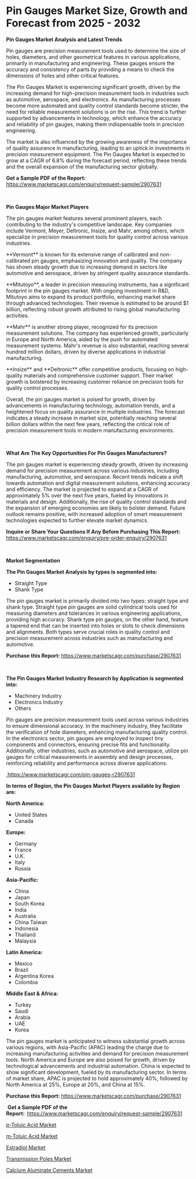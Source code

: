 <p><h1>Pin Gauges Market Size, Growth and Forecast from 2025 - 2032</h1></p><p><strong>Pin Gauges Market Analysis and Latest Trends</strong></p>
<p><p>Pin gauges are precision measurement tools used to determine the size of holes, diameters, and other geometrical features in various applications, primarily in manufacturing and engineering. These gauges ensure the accuracy and consistency of parts by providing a means to check the dimensions of holes and other critical features. </p><p>The Pin Gauges Market is experiencing significant growth, driven by the increasing demand for high-precision measurement tools in industries such as automotive, aerospace, and electronics. As manufacturing processes become more automated and quality control standards become stricter, the need for reliable measurement solutions is on the rise. This trend is further supported by advancements in technology, which enhance the accuracy and reliability of pin gauges, making them indispensable tools in precision engineering.</p><p>The market is also influenced by the growing awareness of the importance of quality assurance in manufacturing, leading to an uptick in investments in precision measurement equipment. The Pin Gauges Market is expected to grow at a CAGR of 6.8% during the forecast period, reflecting these trends and the overall expansion of the manufacturing sector globally.</p></p>
<p><strong>Get a Sample PDF of the Report:&nbsp;</strong> <a href="https://www.marketscagr.com/enquiry/request-sample/2907631?utm_campaign=1869&utm_medium=2&utm_source=Github&utm_content=ia&utm_term=12032025&utm_id=pin-gauges">https://www.marketscagr.com/enquiry/request-sample/2907631</a></p>
<p>&nbsp;</p>
<p><strong>Pin Gauges Major Market Players</strong></p>
<p><p>The pin gauges market features several prominent players, each contributing to the industry's competitive landscape. Key companies include Vermont, Meyer, Deltronic, Insize, and Mahr, among others, which specialize in precision measurement tools for quality control across various industries.</p><p>**Vermont** is known for its extensive range of calibrated and non-calibrated pin gauges, emphasizing innovation and quality. The company has shown steady growth due to increasing demand in sectors like automotive and aerospace, driven by stringent quality assurance standards.</p><p>**Mitutoyo**, a leader in precision measuring instruments, has a significant footprint in the pin gauges market. With ongoing investment in R&D, Mitutoyo aims to expand its product portfolio, enhancing market share through advanced technologies. Their revenue is estimated to be around $1 billion, reflecting robust growth attributed to rising global manufacturing activities.</p><p>**Mahr** is another strong player, recognized for its precision measurement solutions. The company has experienced growth, particularly in Europe and North America, aided by the push for automated measurement systems. Mahr's revenue is also substantial, reaching several hundred million dollars, driven by diverse applications in industrial manufacturing.</p><p>**Insize** and **Deltronic** offer competitive products, focusing on high-quality materials and comprehensive customer support. Their market growth is bolstered by increasing customer reliance on precision tools for quality control processes.</p><p>Overall, the pin gauges market is poised for growth, driven by advancements in manufacturing technology, automation trends, and a heightened focus on quality assurance in multiple industries. The forecast indicates a steady increase in market size, potentially reaching several billion dollars within the next few years, reflecting the critical role of precision measurement tools in modern manufacturing environments.</p></p>
<p>&nbsp;</p>
<p><strong>What Are The Key Opportunities For Pin Gauges Manufacturers?</strong></p>
<p><p>The pin gauges market is experiencing steady growth, driven by increasing demand for precision measurement across various industries, including manufacturing, automotive, and aerospace. Recent trends indicate a shift towards automation and digital measurement solutions, enhancing accuracy and efficiency. The market is projected to expand at a CAGR of approximately 5% over the next five years, fueled by innovations in materials and design. Additionally, the rise of quality control standards and the expansion of emerging economies are likely to bolster demand. Future outlook remains positive, with increased adoption of smart measurement technologies expected to further elevate market dynamics.</p></p>
<p><strong>Inquire or Share Your Questions If Any Before Purchasing This Report:</strong> <a href="https://www.marketscagr.com/enquiry/pre-order-enquiry/2907631?utm_campaign=1869&utm_medium=2&utm_source=Github&utm_content=ia&utm_term=12032025&utm_id=pin-gauges">https://www.marketscagr.com/enquiry/pre-order-enquiry/2907631</a></p>
<p>&nbsp;</p>
<p><strong>Market Segmentation</strong></p>
<p><strong>The Pin Gauges Market Analysis by types is segmented into:</strong></p>
<p><ul><li>Straight Type</li><li>Shank Type</li></ul></p>
<p><p>The pin gauges market is primarily divided into two types: straight type and shank type. Straight type pin gauges are solid cylindrical tools used for measuring diameters and tolerances in various engineering applications, providing high accuracy. Shank type pin gauges, on the other hand, feature a tapered end that can be inserted into holes or slots to check dimensions and alignments. Both types serve crucial roles in quality control and precision measurement across industries such as manufacturing and automotive.</p></p>
<p><strong>Purchase this Report:&nbsp;</strong><a href="https://www.marketscagr.com/purchase/2907631?utm_campaign=1869&utm_medium=2&utm_source=Github&utm_content=ia&utm_term=12032025&utm_id=pin-gauges">https://www.marketscagr.com/purchase/2907631</a></p>
<p>&nbsp;</p>
<p><strong>The Pin Gauges Market Industry Research by Application is segmented into:</strong></p>
<p><ul><li>Machinery Industry</li><li>Electronics Industry</li><li>Others</li></ul></p>
<p><p>Pin gauges are precision measurement tools used across various industries to ensure dimensional accuracy. In the machinery industry, they facilitate the verification of hole diameters, enhancing manufacturing quality control. In the electronics sector, pin gauges are employed to inspect tiny components and connectors, ensuring precise fits and functionality. Additionally, other industries, such as automotive and aerospace, utilize pin gauges for critical measurements in assembly and design processes, reinforcing reliability and performance across diverse applications.</p></p>
<p><a href="https://www.marketscagr.com/pin-gauges-r2907631?utm_campaign=1869&utm_medium=2&utm_source=Github&utm_content=ia&utm_term=12032025&utm_id=pin-gauges">&nbsp;https://www.marketscagr.com/pin-gauges-r2907631</a></p>
<p><strong>In terms of Region, the Pin Gauges Market Players available by Region are:</strong></p>
<p>
    <p> <strong> North America: </strong>
        <ul>
            <li>United States</li>
            <li>Canada</li>
        </ul>
        </p> 
    <p> <strong> Europe: </strong>
        <ul>
            <li>Germany</li>
            <li>France</li>
            <li>U.K.</li>
            <li>Italy</li>
            <li>Russia</li>
        </ul>
        </p> 
    <p> <strong> Asia-Pacific: </strong>
        <ul>
            <li>China</li>
            <li>Japan</li>
            <li>South Korea</li>
            <li>India</li>
            <li>Australia</li>
            <li>China Taiwan</li>
            <li>Indonesia</li>
            <li>Thailand</li>
            <li>Malaysia</li>
        </ul>
        </p> 
    <p> <strong> Latin America: </strong>
        <ul>
            <li>Mexico</li>
            <li>Brazil</li>
            <li>Argentina Korea</li>
            <li>Colombia</li>
        </ul>
        </p> 
    <p> <strong> Middle East & Africa: </strong>
        <ul>
            <li>Turkey</li>
            <li>Saudi</li>
            <li>Arabia</li>
            <li>UAE</li>
            <li>Korea</li>
        </ul>
    </p>
    </p>
<p><p>The pin gauges market is anticipated to witness substantial growth across various regions, with Asia-Pacific (APAC) leading the charge due to increasing manufacturing activities and demand for precision measurement tools. North America and Europe are also poised for growth, driven by technological advancements and industrial automation. China is expected to show significant development, fueled by its manufacturing sector. In terms of market share, APAC is projected to hold approximately 40%, followed by North America at 25%, Europe at 20%, and China at 15%.</p></p>
<p><strong>Purchase this Report: </strong><a href="https://www.marketscagr.com/purchase/2907631?utm_campaign=1869&utm_medium=2&utm_source=Github&utm_content=ia&utm_term=12032025&utm_id=pin-gauges">https://www.marketscagr.com/purchase/2907631</a></p>
<p>&nbsp;<strong>Get a Sample PDF of the Report:&nbsp;&nbsp;</strong><a href="https://www.marketscagr.com/enquiry/request-sample/2907631?utm_campaign=1869&utm_medium=2&utm_source=Github&utm_content=ia&utm_term=12032025&utm_id=pin-gauges">https://www.marketscagr.com/enquiry/request-sample/2907631</a></p>
<p><strong></strong></p>
<p><p><a href="https://github.com/geresalgieaz/Market-Research-Report-List-1/blob/main/p-toluic-acid-market.md?utm_campaign=1869&utm_medium=2&utm_source=Github&utm_content=ia&utm_term=12032025&utm_id=pin-gauges">p-Toluic Acid Market</a></p><p><a href="https://github.com/ceranamaduvq/Market-Research-Report-List-1/blob/main/m-toluic-acid-market.md?utm_campaign=1869&utm_medium=2&utm_source=Github&utm_content=ia&utm_term=12032025&utm_id=pin-gauges">m-Toluic Acid Market</a></p><p><a href="https://github.com/dickstoscopg/Market-Research-Report-List-1/blob/main/estradiol-market.md?utm_campaign=1869&utm_medium=2&utm_source=Github&utm_content=ia&utm_term=12032025&utm_id=pin-gauges">Estradiol Market</a></p><p><a href="https://github.com/foustzelmsdv/Market-Research-Report-List-1/blob/main/transmission-poles-market.md?utm_campaign=1869&utm_medium=2&utm_source=Github&utm_content=ia&utm_term=12032025&utm_id=pin-gauges">Transmission Poles Market</a></p><p><a href="https://github.com/papnider/Market-Research-Report-List-1/blob/main/calcium-aluminate-cements-market.md?utm_campaign=1869&utm_medium=2&utm_source=Github&utm_content=ia&utm_term=12032025&utm_id=pin-gauges">Calcium Aluminate Cements Market</a></p></p>